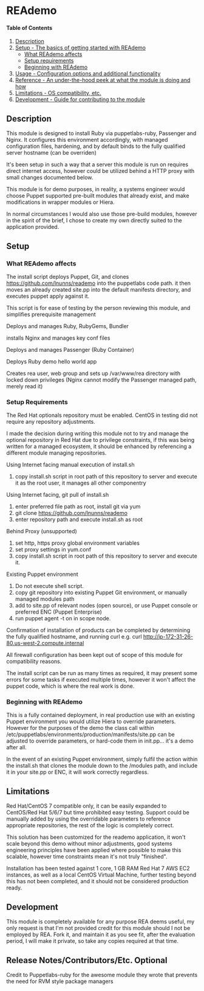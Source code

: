 # REAdemo

#### Table of Contents

1. [Description](#description)
1. [Setup - The basics of getting started with REAdemo](#setup)
    * [What REAdemo affects](#what-REAdemo-affects)
    * [Setup requirements](#setup-requirements)
    * [Beginning with REAdemo](#beginning-with-REAdemo)
1. [Usage - Configuration options and additional functionality](#usage)
1. [Reference - An under-the-hood peek at what the module is doing and how](#reference)
1. [Limitations - OS compatibility, etc.](#limitations)
1. [Development - Guide for contributing to the module](#development)

## Description

This module is designed to install Ruby via puppetlabs-ruby, Passenger and Nginx.
It configures this environment accordingly, with managed configuration files, hardening, and by default binds to the fully qualified server hostname (can be overriden)

It's been setup in such a way that a server this module is run on requires direct internet access, however could be utilized behind a HTTP proxy with small changes documented below.

This module is for demo purposes, in reality, a systems engineer would choose Puppet supported pre-built modules that already exist, and make modifications in wrapper modules or Hiera.

In normal circumstances I would also use those pre-build modules, however in the spirit of the brief, I chose to create my own directly suited to the application provided.


## Setup

### What REAdemo affects

The install script deploys Puppet, Git, and clones https://github.com/lnunns/reademo into the puppetlabs code path.
it then moves an already created site.pp into the default manifests directory, and executes puppet apply against it.

This script is for ease of testing by the person reviewing this module, and simplifies prerequisite management

Deploys and manages Ruby, RubyGems, Bundler

installs Nginx and manages key conf files

Deploys and manages Passenger (Ruby Container)

Deploys Ruby demo hello world app

Creates rea user, web group and sets up /var/www/rea directory with locked down privileges (Nginx cannot modify the Passenger managed path, merely read it)

### Setup Requirements

The Red Hat optionals repository must be enabled.
CentOS in testing did not require any repository adjustments.

I made the decision during writing this module not to try and manage the optional repository in Red Hat due to privilege constraints, if this was being written for a managed ecosystem, it should be enhanced by referencing a different module managing repositories.

Using Internet facing manual execution of install.sh
1. copy install.sh script in root path of this repository to server and execute it as the root user, it manages all other componentry

Using Internet facing, git pull of install.sh
1. enter preferred file path as root, install git via yum
2. git clone https://github.com/lnunns/reademo
3. enter repository path and execute install.sh as root

Behind Proxy (unsupported)
1. set http, https proxy global environment variables
2. set proxy settings in yum.conf
3. copy install.sh script in root path of this repository to server and execute it.

Existing Puppet environment
1. Do not execute shell script.
2. copy git repository into existing Puppet Git environment, or manually managed modules path
3. add to site.pp of relevant nodes (open source), or use Puppet console or preferred ENC (Puppet Enterprise)
4. run puppet agent -t on in scope node.

Confirmation of installation of products can be completed by determining the fully qualified hostname, and running curl
e.g.
curl http://ip-172-31-26-80.us-west-2.compute.internal

All firewall configuration has been kept out of scope of this module for compatibility reasons.

The install script can be run as many times as required, it may present some errors for some tasks if executed multiple times, however it won't affect the puppet code, which is where the real work is done.

### Beginning with REAdemo

This is a fully contained deployment, in real production use with an existing Puppet environment you would utilize Hiera to override parameters.
However for the purposes of the demo the class call within /etc/puppetlabs/environments/production/manifests/site.pp can be adjusted to override parameters, or hard-code them in init.pp... it's a demo after all.

In the event of an existing Puppet environment, simply fulfil the action within the install.sh that clones the module down to the /modules path, and include it in your site.pp or ENC, it will work correctly regardless.


## Limitations

Red Hat/CentOS 7 compatible only, it can be easily expanded to CentOS/Red Hat 5/6/7 but time prohibited easy testing.
Support could be manually added by using the overridable parameters to reference appropriate repositories, the rest of the logic is completely correct.

This solution has been customized for the reademo application, it won't scale beyond this demo without minor adjustments, good systems engineering principles have been applied where possible to make this scalable, however time constraints mean it's not truly "finished".

Installation has been tested against 1 core, 1 GB RAM Red Hat 7 AWS EC2 instances, as well as a local CentOS Virtual Machine, further testing beyond this has not been completed, and it should not be considered production ready.

## Development

This module is completely available for any purpose REA deems useful, my only request is that I'm not provided credit for this module should I not be employed by REA.
Fork it, and maintain it as you see fit, after the evaluation period, I will make it private, so take any copies required at that time.

## Release Notes/Contributors/Etc. **Optional**

Credit to Puppetlabs-ruby for the awesome module they wrote that prevents the need for RVM style package managers
